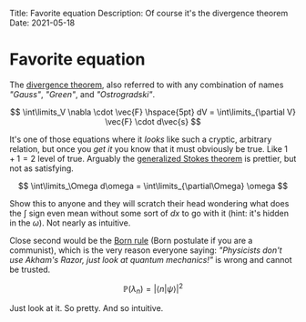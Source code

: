 Title:        Favorite equation
Description:  Of course it's the divergence theorem
Date:         2021-05-18

# Favorite equation
The [divergence theorem](https://en.wikipedia.org/wiki/Divergence_theorem), also referred to with any combination of
names *"Gauss"*, *"Green"*, and *"Ostrogradski"*.

$$
\int\limits_V \nabla \cdot \vec{F} \hspace{5pt} dV = \int\limits_{\partial V} \vec{F} \cdot d\vec{s}
$$

It's one of those equations where it *looks* like such a cryptic, arbitrary relation, but once you *get it* you know
that it must obviously be true. Like $1+1=2$ level of true. Arguably the [generalized Stokes
theorem](https://en.wikipedia.org/wiki/Generalized_Stokes_theorem) is prettier, but not as satisfying.

$$
\int\limits_\Omega d\omega = \int\limits_{\partial\Omega} \omega
$$

Show this to anyone and they will scratch their head wondering what does the $\int$ sign even mean without some sort of
$dx$ to go with it (hint: it's hidden in the $\omega$). Not nearly as intuitive.

Close second would be the [Born rule](https://en.wikipedia.org/wiki/Born_rule) (Born postulate if you are a communist),
which is the very reason everyone saying: *"Physicists don't use Akham's Razor, just look at quantum mechanics!"* is
wrong and cannot be trusted.

$$
\mathbb{P}(\lambda_n) = \vert \langle n \vert \psi \rangle \vert^2 
$$

Just look at it. So pretty. And so intuitive.
